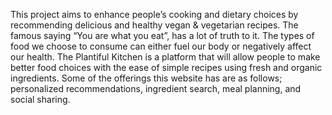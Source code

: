 This project aims to enhance people’s cooking and dietary choices by recommending delicious and healthy vegan & vegetarian recipes. The famous saying “You are what you eat”, has a lot of truth to it. The types of food we choose to consume can either fuel our body or negatively affect our health. The Plantiful Kitchen is a platform that will allow people to make better food choices with the ease of simple recipes using fresh and organic ingredients. Some of the offerings this website has are as follows;  personalized recommendations, ingredient search, meal planning, and social sharing.
